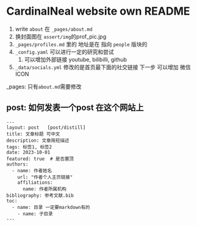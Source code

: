# CardinalNeal website own README



1. write `about` 在 `_pages/about.md`
2. 换封面图在 `assert/img`的prof_pic.jpg
3. `_pages/profiles.md` 里的 地址是在 指向 `people` 版块的
4. `_config.yaml` 可以进行一定的研究和尝试
    1) 可以增加外部链接 youtube, bilibilli, github
5. `_data/socials.yml` 修改的是首页最下面的社交链接
    下一步 可以增加 微信ICON




_pages:
    只有`about.md`需要修改

## post: 如何发表一个post 在这个网站上

```
---
layout: post   [post/distill]
title: 文章标题 可中文
description: 文章简短描述 
tags: 标签1, 标签2
date: 2023-10-01
featured: true  # 是否置顶
authors:
  - name: 作者姓名
    url: "作者个人主页链接"
    affiliations:
      name: 作者所属机构
bibliography: 参考文献.bib
toc:
  - name: 目录 一定要markdown有的
    - name: 子目录
---
```

